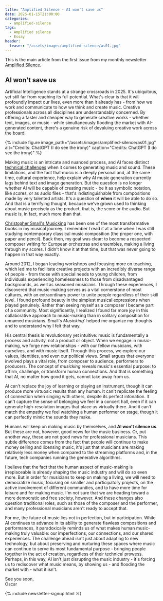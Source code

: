 ```yaml
---
title: "Amplified Silence - AI won't save us"
date: 2025-01-15T21:00:00
categories:
  - amplified-silence
tags:
  - Amplified silence
  - Essay
header:
  teaser: "/assets/images/amplified-silence/as01.jpg"
---
```

This is the main article from the first issue from my monthly newsletter [Amplified Silence](https://amplifiedsilence.substack.com/p/amplified-silence-1-january-2025).

## AI won't save us

Artificial Intelligence stands at a strange crossroads in 2025. It's ubiquitous, yet still far from reaching its full potential. What's clear is that it will profoundly impact our lives, even more than it already has - from how we work and communicate to how we think and create music. Creative professionals across all disciplines are understandably concerned. By offering a faster and cheaper way to generate creative works - whether text, images, or music - while simultaneously flooding the market with AI-generated content, there's a genuine risk of devaluing creative work across the board.

{% include figure image_path="/assets/images/amplified-silence/as01.jpg" alt="Credits: ChatGPT (I do see the irony)" caption="Credits: ChatGPT (I do see the irony)" %}

Making music is an intricate and nuanced process, and AI faces distinct [technical challenges](https://www.youtube.com/watch?v=viR9q61wV4Q) when it comes to generating music and sound. These limitations, and the fact that music is a deeply personal and, at the same time, cultural experience, help explain why AI music generation currently lags behind text and image generation. But the question is no longer whether AI will be capable of creating music - be it as symbolic notation, like scores, or as audio files - that's indistinguishable from compositions made by very talented artists. It's a question of **when** it will be able to do so. And that is a terrifying thought, because we've grown used to thinking about music precisely as the product, that is, the score or the audio. But music is, in fact, much more than that.

[Christopher Small's Musicking](https://www.weslpress.org/9780819572240/musicking/) has been one of the most transformative books in my musical journey. I remember I read it at a time when I was still studying contemporary classical music composition (the proper one, with paper and pencil). Back then, my goal was clear: to become a respected composer writing for European orchestras and ensembles, making a living through my scores. I didn't know it at that time, but that was never going to happen in that way exactly. 

Around 2012, I began leading workshops and focusing more on teaching, which led me to facilitate creative projects with an incredibly diverse range of people - from those with special needs to young children, from individuals experiencing homelessness to those from disadvantaged backgrounds, as well as seasoned musicians. Through these experiences, I discovered that music-making serves as a vital cornerstone of most cultures, with an extraordinary power to unite people regardless of their skill level. I found profound beauty in the simplest musical expressions when played genuinely. Rather than seeing myself as a composer I became part of a community. Most significantly, I realized I found far more joy in this collaborative approach to music-making than in solitary composition for unnamed musicians. Small's *Musicking'* helped me organize my thoughts and to understand why I felt that way.

His central thesis is revolutionary yet intuitive: music is fundamentally a process and activity, not a product or object. When we engage in music-making, we forge new relationships - with our fellow musicians, with ourselves, and with music itself. Through this process, we explore our values, identities, and even our political views. Small argues that everyone involved plays a vital role, from composer to audience, performers to producers. The concept of *musicking* reveals music's essential purpose: to affirm, challenge, or transform human connections. And that is something that AI, no matter how good it gets, cannot take away from us. 

AI can't replace the joy of learning or playing an instrument, though it can produce more virtuosic results than any human. It can't replicate the feeling of connection when singing with others, despite its perfect intonation. It can't capture the sense of belonging we feel in a concert hall, even if it can generate high-resolution images that place us virtually there. And it can't match the empathy we feel watching a human performer on stage, though it can perfectly mimic the sounds they make.

Humans will keep on making music by themselves, and **AI won't silence us**. But these are not, however, good news for the music business. Or, put another way, these are not good news for professional musicians. This subtle difference comes from the fact that people will continue to make money selling and licensing music, it's just that musicians are making relatively less money when compared to the streaming platforms and, in the future, tech companies running the generative algorithms.

I believe that the fact that the human aspect of music-making is irreplaceable is already shaping the music industry and will do so even more. But in order for musicians to keep on making a living, we will need to democratize music, focusing on smaller and participatory projects, on the active involvement of different communities, and to have more time for leisure and for making music. I'm not sure that we are heading toward a more democratic and free society, however. And these changes also question traditional roles, such as those of the composer and the performer, and many professional musicians aren't ready to accept that.

For me, the future of music lies not in perfection, but in participation. While AI continues to advance in its ability to generate flawless compositions and performances, it paradoxically reminds us of what makes human music-making truly valuable: our imperfections, our connections, and our shared experiences. The challenge ahead isn't just about adapting to new technology, but about preserving and nurturing these spaces where music can continue to serve its most fundamental purpose - bringing people together in the act of creation, regardless of their technical prowess. Perhaps, in this way, AI isn't just disrupting the music industry - it's forcing us to rediscover what music means, by showing us - and flooding the market with - what it isn't.

See you soon,\
Óscar

{% include newsletter-signup.html %}